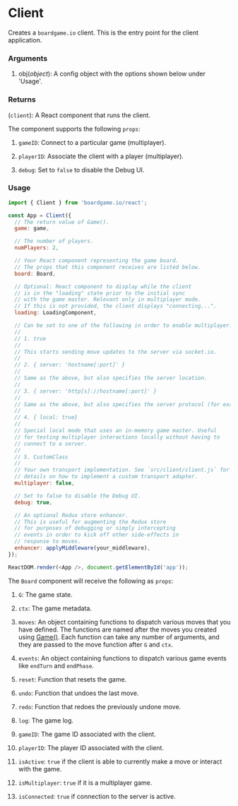 # Client

Creates a `boardgame.io` client. This is the entry point for
the client application.

### Arguments

1. obj(_object_): A config object with the options shown below under 'Usage'.

### Returns

(`client`): A React component that runs the client.

The component supports the following `props`:

1. `gameID`: Connect to a particular game (multiplayer).

2. `playerID`: Associate the client with a player (multiplayer).

3. `debug`: Set to `false` to disable the Debug UI.

### Usage

```js
import { Client } from 'boardgame.io/react';

const App = Client({
  // The return value of Game().
  game: game,

  // The number of players.
  numPlayers: 2,

  // Your React component representing the game board.
  // The props that this component receives are listed below.
  board: Board,

  // Optional: React component to display while the client
  // is in the "loading" state prior to the initial sync
  // with the game master. Relevant only in multiplayer mode.
  // If this is not provided, the client displays "connecting...".
  loading: LoadingComponent,

  // Can be set to one of the following in order to enable multiplayer:
  //
  // 1. true
  //
  // This starts sending move updates to the server via socket.io.
  //
  // 2. { server: 'hostname[:port]' }
  //
  // Same as the above, but also specifies the server location.
  //
  // 3. { server: 'http[s]://hostname[:port]' }
  //
  // Same as the above, but also specifies the server protocol (for example, HTTPS).
  //
  // 4. { local: true}
  //
  // Special local mode that uses an in-memory game master. Useful
  // for testing multiplayer interactions locally without having to
  // connect to a server.
  //
  // 5. CustomClass
  //
  // Your own transport implementation. See `src/client/client.js` for
  // details on how to implement a custom transport adapter.
  multiplayer: false,

  // Set to false to disable the Debug UI.
  debug: true,

  // An optional Redux store enhancer.
  // This is useful for augmenting the Redux store
  // for purposes of debugging or simply intercepting
  // events in order to kick off other side-effects in
  // response to moves.
  enhancer: applyMiddleware(your_middleware),
});

ReactDOM.render(<App />, document.getElementById('app'));
```

The `Board` component will receive the following as `props`:

1. `G`: The game state.

2. `ctx`: The game metadata.

3. `moves`: An object containing functions to dispatch various
   moves that you have defined. The functions are named after the
   moves you created using [Game()](/api/Game.md). Each function
   can take any number of arguments, and they are passed to the
   move function after `G` and `ctx`.

4. `events`: An object containing functions to dispatch various
   game events like `endTurn` and `endPhase`.

5. `reset`: Function that resets the game.

6. `undo`: Function that undoes the last move.

7. `redo`: Function that redoes the previously undone move.

8. `log`: The game log.

9. `gameID`: The game ID associated with the client.

10. `playerID`: The player ID associated with the client.

11. `isActive`: `true` if the client is able to currently make
    a move or interact with the game.

12. `isMultiplayer`: `true` if it is a multiplayer game.

13. `isConnected`: `true` if connection to the server is active.
